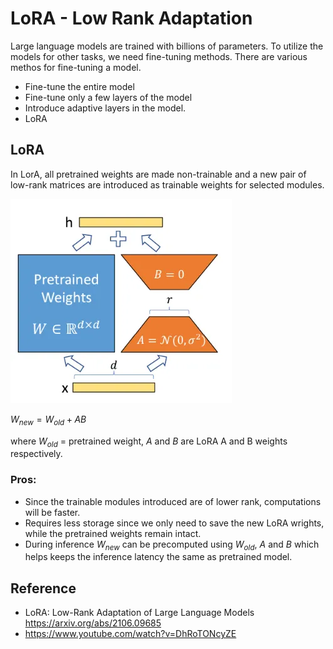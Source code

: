# LoRA - Low Rank Adaptation

Large language models are trained with billions of parameters. To utilize the models for other tasks, we need fine-tuning methods. There are various methos for fine-tuning a model.
* Fine-tune the entire model
* Fine-tune only a few layers of the model
* Introduce adaptive layers in the model.
* LoRA

## LoRA
In LorA, all pretrained weights are made non-trainable and a new pair of low-rank matrices are introduced as trainable weights for selected modules.

![Figure 1](/features/assets/lora.png) 

$W_{new} = W_{old} + AB$

where 
$W_{old}$ = pretrained weight, $A$ and $B$ are LoRA A and B weights respectively.

### Pros:
* Since the trainable modules introduced are of lower rank, computations will be faster.
* Requires less storage since we only need to save the new LoRA wrights, while the pretrained weights remain intact.
* During inference $W_{new}$ can be precomputed using $W_{old}$, $A$ and $B$ which helps keeps the inference latency the same as pretrained model.

## Reference

* LoRA: Low-Rank Adaptation of Large Language Models https://arxiv.org/abs/2106.09685
* https://www.youtube.com/watch?v=DhRoTONcyZE